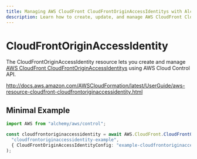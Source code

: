 ```yaml
---
title: Managing AWS CloudFront CloudFrontOriginAccessIdentitys with Alchemy
description: Learn how to create, update, and manage AWS CloudFront CloudFrontOriginAccessIdentitys using Alchemy Cloud Control.
---
```


# CloudFrontOriginAccessIdentity

The CloudFrontOriginAccessIdentity resource lets you create and manage [AWS CloudFront CloudFrontOriginAccessIdentitys](https://docs.aws.amazon.com/cloudfront/latest/userguide/) using AWS Cloud Control API.

http://docs.aws.amazon.com/AWSCloudFormation/latest/UserGuide/aws-resource-cloudfront-cloudfrontoriginaccessidentity.html

## Minimal Example

```ts
import AWS from "alchemy/aws/control";

const cloudfrontoriginaccessidentity = await AWS.CloudFront.CloudFrontOriginAccessIdentity(
  "cloudfrontoriginaccessidentity-example",
  { CloudFrontOriginAccessIdentityConfig: "example-cloudfrontoriginaccessidentityconfig" }
);
```

